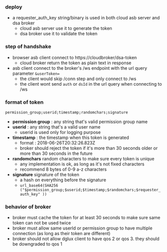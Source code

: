 ### deploy
* a requester_auth_key string/binary is used in both cloud asb server and dsa broker
  * cloud asb server use it to generate the token
  * dsa broker use it to validate the token

### step of handshake
* browser asb client connect to https://cloudbroker/dsa-token
  * cloud broker return the token as plain text in response
* asb client connect to the broker's /ws endpoint with the url query parameter `&userToken=`
  * the client would skip /conn step and only connect to /ws
  * the client wont send `auth` or `dsId` in the url query when connecting to /ws

### format of token 
`permission_group;userid;timestamp;randomchars;signature`

* **permission group** : any string that's valid permission group name 
* **userid** : any string that's a valid user name
  * userid is used only for logging purpose
* **timestamp** : the timestamp when this token is generated
  * format : 2018-06-26T20:32:26.823Z
  * broker should reject the token if it's more than 30 seconds older or more than 30 seconds in the future
* **randomchars** random characters to make sure every token is unique
  * any implementation is ok, as long as it's not fixed characters
  * recommend 8 bytes of 0-9 a-z characters 
* **signature** signature of the token
  * a hash on everything before the signature
  * `url_base64(SHA256 ("$permission_group;$userid;$timestamp;$randomchars;$requester_auth_key" ))`

### behavior of broker
* broker must cache the token for at least 30 seconds to make sure same token can not be used twice
* broker must allow same userId or permission group to have multiple connection (as long as their token are different)
* broker should not allow dglux client to have qos 2 or qos 3. they should be downgraded to qos 1